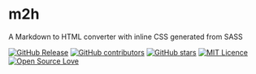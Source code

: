 # m2h

A Markdown to HTML converter with inline CSS generated from SASS

[![GitHub Release](https://img.shields.io/github/release/thiagodnf/m2h.svg)](https://github.com/thiagodnf/m2h/releases/latest)
[![GitHub contributors](https://img.shields.io/github/contributors/thiagodnf/m2h.svg)](https://github.com/thiagodnf/m2h/graphs/contributors)
[![GitHub stars](https://img.shields.io/github/stars/thiagodnf/aco-simulator.svg)](https://github.com/thiagodnf/m2h)
[![MIT Licence](https://badges.frapsoft.com/os/mit/mit.svg?v=103)](https://opensource.org/licenses/mit-license.php)
[![Open Source Love](https://badges.frapsoft.com/os/v1/open-source.svg?v=103)](https://github.com/ellerbrock/open-source-badges/)


